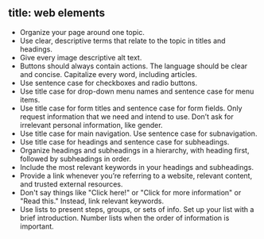 title: web elements
---

* Organize your page around one topic.
* Use clear, descriptive terms that relate to the topic in titles and headings.
* Give every image descriptive alt text.
* Buttons should always contain actions. The language should be clear and concise. Capitalize every word, including articles.
* Use sentence case for checkboxes and radio buttons.
* Use title case for drop-down menu names and sentence case for menu items.
* Use title case for form titles and sentence case for form fields. Only request information that we need and intend to use. Don’t ask for irrelevant personal information, like gender.
* Use title case for main navigation. Use sentence case for subnavigation.
* Use title case for headings and sentence case for subheadings.
* Organize headings and subheadings in a hierarchy, with heading first, followed by subheadings in order.
* Include the most relevant keywords in your headings and subheadings.
* Provide a link whenever you’re referring to a website, relevant content, and trusted external resources.
* Don't say things like "Click here!" or "Click for more information" or "Read this." Instead, link relevant keywords.
* Use lists to present steps, groups, or sets of info. Set up your list with a brief introduction. Number lists when the order of information is important.
